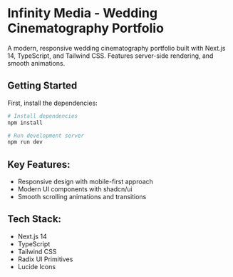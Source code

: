 # Infinity Media - Wedding Cinematography Portfolio

A modern, responsive wedding cinematography portfolio built with Next.js 14, TypeScript, and Tailwind CSS. Features server-side rendering, and smooth animations.

## Getting Started

First, install the dependencies:

```bash
# Install dependencies
npm install

# Run development server
npm run dev
```

## Key Features:

- Responsive design with mobile-first approach
- Modern UI components with shadcn/ui
- Smooth scrolling animations and transitions

## Tech Stack:

- Next.js 14
- TypeScript
- Tailwind CSS
- Radix UI Primitives
- Lucide Icons